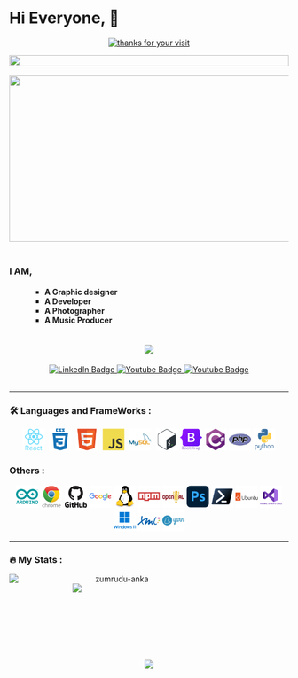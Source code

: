 
<h1> Hi Everyone, 👋</h1>

<div align="center">
    <a href="https://git.io/typing-svg">
        <img alt="thanks for your visit" src="https://readme-typing-svg.herokuapp.com?font=Roboto+Slab&color=%237E3ACE&size=24&center=true&vCenter=true&width=300&lines=I+'M,+THARUU+X">
    </a>
</div>

<p align="center">
<img src="https://i.imgur.com/dBaSKWF.gif" height="20" width="100%">


<div align="center">
  <img src="https://media.giphy.com/media/dWesBcTLavkZuG35MI/giphy.gif" width="600" height="300"/>
</div>

<br>
<dl>
<h3>I AM,</h3>
<h4>
<ul type="square"> 
<dd><li> A Graphic designer </li></dd>
<dd><li> A Developer </li></dd>
<dd><li> A Photographer </li></dd>
<dd><li> A Music Producer </li></dd>
</ul>
</h4>
</dl>
<br>

<div id="header" align="center">
  <img src="https://media.giphy.com/media/M9gbBd9nbDrOTu1Mqx/giphy.gif" width="100"/>
</div>

<br>


<div id="badges"  align="center"">
  <a href="https://facebook.com/tharuux">
    <img src="https://img.shields.io/badge/FaceBook-blue?style=for-the-badge&logo=facebook&logoColor=white" alt="LinkedIn Badge"/>
  </a>
  <a href="https://instagram.com/tharuuxofc">
    <img src="https://img.shields.io/badge/Instragram-red?style=for-the-badge&logo=instagram&logoColor=white" alt="Youtube Badge"/>
  </a>
  <a href="https://wa.me/+94789731507">
    <img src="https://img.shields.io/badge/WhatsApp-green?style=for-the-badge&logo=whatsapp&logoColor=white" alt="Youtube Badge"/>
  </a>
  <br>
  <img src="https://komarev.com/ghpvc/?username=tharuux&style=flat-square&color=blue" alt=""/>
</div>

---
### :hammer_and_wrench: Languages and FrameWorks :

<div align="center">
  <img src="https://github.com/devicons/devicon/blob/master/icons/react/react-original-wordmark.svg" title="React" alt="React" width="40" height="40"/>&nbsp;
  <img src="https://github.com/devicons/devicon/blob/master/icons/css3/css3-plain-wordmark.svg"  title="CSS3" alt="CSS" width="40" height="40"/>&nbsp;
  <img src="https://github.com/devicons/devicon/blob/master/icons/html5/html5-original.svg" title="HTML5" alt="HTML" width="40" height="40"/>&nbsp;
  <img src="https://github.com/devicons/devicon/blob/master/icons/javascript/javascript-original.svg" title="JavaScript" alt="JavaScript" width="40" height="40"/>&nbsp;
  <img src="https://github.com/devicons/devicon/blob/master/icons/mysql/mysql-original-wordmark.svg" title="MySQL"  alt="MySQL" width="40" height="40"/>&nbsp;
  <img src="https://github.com/devicons/devicon/blob/master/icons/bash/bash-original.svg" title="Git" **alt="" width="40" height="40"/>
  <img src="https://github.com/devicons/devicon/blob/master/icons/bootstrap/bootstrap-original-wordmark.svg" title="Git" **alt="" width="40" height="40"/>
  <img src="https://github.com/devicons/devicon/blob/master/icons/csharp/csharp-original.svg" title="Git" **alt="" width="40" height="40"/>
  <img src="https://github.com/devicons/devicon/blob/master/icons/php/php-original.svg" title="Git" **alt="" width="40" height="40"/>
  <img src="https://github.com/devicons/devicon/blob/master/icons/python/python-original-wordmark.svg" title="Git" **alt="" width="40" height="40"/>
</div>

### Others :
<div align="center">
  <img src="https://github.com/devicons/devicon/blob/master/icons/arduino/arduino-original-wordmark.svg" title="Git" **alt="Git" width="40" height="40"/>
  <img src="https://github.com/devicons/devicon/blob/master/icons/chrome/chrome-original-wordmark.svg" title="Git" **alt="" width="40" height="40"/>
  <img src="https://github.com/devicons/devicon/blob/master/icons/github/github-original-wordmark.svg" title="Git" **alt="" width="40" height="40"/>
  <img src="https://github.com/devicons/devicon/blob/master/icons/google/google-original-wordmark.svg" title="Git" **alt="" width="40" height="40"/>
  <img src="https://github.com/devicons/devicon/blob/master/icons/linux/linux-original.svg" title="Git" **alt="" width="40" height="40"/>
  <img src="https://github.com/devicons/devicon/blob/master/icons/npm/npm-original-wordmark.svg" title="Git" **alt="" width="40" height="40"/>
  <img src="https://github.com/devicons/devicon/blob/master/icons/openal/openal-original.svg" title="Git" **alt="" width="40" height="40"/>
  <img src="https://github.com/devicons/devicon/blob/master/icons/photoshop/photoshop-original.svg" title="Git" **alt="" width="40" height="40"/>
  <img src="https://github.com/devicons/devicon/blob/master/icons/powershell/powershell-original.svg" title="Git" **alt="" width="40" height="40"/>
  <img src="https://github.com/devicons/devicon/blob/master/icons/ubuntu/ubuntu-original-wordmark.svg" title="Git" **alt="" width="40" height="40"/>
  <img src="https://github.com/devicons/devicon/blob/master/icons/visualstudio/visualstudio-original-wordmark.svg" title="Git" **alt="" width="40" height="40"/>
  <img src="https://github.com/devicons/devicon/blob/master/icons/windows11/windows11-original-wordmark.svg" title="Git" **alt="" width="40" height="40"/>
  <img src="https://github.com/devicons/devicon/blob/master/icons/xml/xml-original.svg" title="Git" **alt="" width="40" height="40"/>
  <img src="https://github.com/devicons/devicon/blob/master/icons/yarn/yarn-original-wordmark.svg" title="Git" **alt="" width="40" height="40"/>
</div>

---

### :fire: My Stats :

<p align=center>
  <div align=center>
    <!-- S t r e a k -->
    <a href="https://github.com/denvercoder1/github-readme-streak-stats" title="Go to Source"><img align="left" width=390 src="https://github-readme-streak-stats.herokuapp.com/?user=THARUUX&theme=react&border=61dafb&hide_border=true" alt="zumrudu-anka" /></a>
    <!-- Commit and Stars -->
    <a href="https://github.com/anuraghazra/github-readme-stats" title="Go to Source"><img align="right" width=390 src="https://github-readme-stats.vercel.app/api?username=THARUUX&show_icons=true&count_private=true&theme=react&border_color=61dafb&hide_border=true"/></a>
  </div>
  <br><br><br><br><br><br><br><br><br>
  <div align=center>
    <!-- most used language -->
    <a href="https://github.com/anuraghazra/github-readme-stats"><img width=325 align="center" src="https://github-readme-stats.vercel.app/api/top-langs/?username=THARUUX&hide=c%23,powershell,Mathematica,Ruby,Objective-C,Objective-C%2b%2b,Cuda&title_color=61dafb&text_color=ffffff&icon_color=61dafb&bg_color=20232a&langs_count=8&layout=compact&border_color=61dafb&hide_border=true" /></a>
  </div>
</p>










